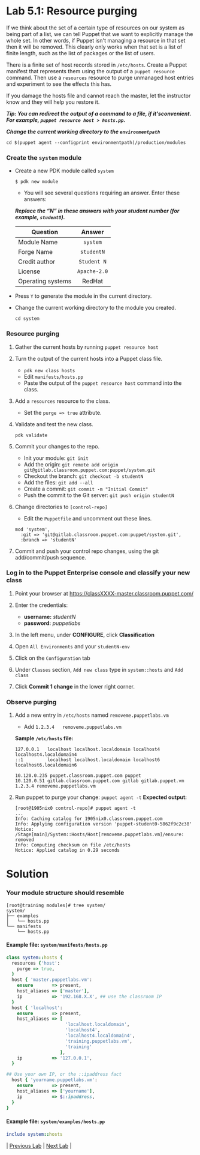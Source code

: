 # Lab 5.1: Resource purging

If we think about the set of a certain type of resources on our system as being part of a list, we can tell Puppet that we want to explicitly manage the whole set. In other words, if Puppet isn't managing a resource in that set then it will be removed. This clearly only works when that set is a list of finite length, such as the list of packages or the list of users.

There is a finite set of host records stored in `/etc/hosts`. Create a Puppet manifest that represents them using the output of a `puppet resource` command. Then use a `resources` resource to purge unmanaged host entries and experiment to see the effects this has.

If you damage the hosts file and cannot reach the master, let the instructor know and they will help you restore it.

**_Tip: You can redirect the output of a command to a file, if it'sconvenient. For example, `puppet resource host > hosts.pp`._**

**_Change the current working directory to the `environmentpath`_** 

  ```cd $(puppet agent --configprint environmentpath)/production/modules```

### Create the `system` module

* Create a new PDK module called `system`

  ```$ pdk new module```

  * You will see several questions requiring an answer. Enter these answers:

  **_Replace the “N” in these answers with your student number (for example, `student8`)._**

  | Question           | Answer              |
  | ------------------ |:-------------------:|
  | Module Name        | `system`            |
  | Forge Name         | `studentN`          |
  | Credit author      | `Student N`         |
  | License            | `Apache-2.0`        |
  | Operating systems  | RedHat              |

* Press `Y` to generate the module in the current directory.
* Change the current working directory to the module you created.

  ```cd system```

### Resource purging

1. Gather the current hosts by running `puppet resource host`
1. Turn the output of the current hosts into a Puppet class file.
    * `pdk new class hosts`
    * Edit `manifests/hosts.pp`
    * Paste the output of the `puppet resource host` command into the class.
1. Add a `resources` resource to the class.
    * Set the `purge => true` attribute.
1. Validate and test the new class.

    ```pdk validate```

1. Commit your changes to the repo.
    * Init your module: `git init`
    * Add the origin: `git remote add origin git@gitlab.classroom.puppet.com:puppet/system.git`
    * Checkout the branch: `git checkout -b studentN`
    * Add the files: `git add --all`
    * Create a commit: `git commit -m "Initial Commit"`
    * Push the commit to the Git server: `git push origin studentN`
1. Change directories to `[control-repo]`
    * Edit the `Puppetfile` and uncomment out these lines.  

    ```
    mod 'system',
      :git => 'git@gitlab.classroom.puppet.com:puppet/system.git',
      :branch => 'studentN'
    ```

1. Commit and push your control repo changes, using the git add/commit/push sequence.

### Log in to the Puppet Enterprise console and classify your new class

1. Point your browser at https://classXXXX-master.classroom.puppet.com/

1. Enter the credentials:
    * **username:** *studentN*  
    * **password:** *puppetlabs*

1. In the left menu, under **CONFIGURE**, click **Classification**
1. Open `All Environments` and your `studentN-env`
1. Click on the `Configuration` tab
1. Under `Classes` section, `Add new class` type in `system::hosts` and `Add class`
1. Click **Commit 1 change** in the lower right corner.

### Observe purging
1. Add a new entry in `/etc/hosts` named `removeme.puppetlabs.vm`
    * Add `1.2.3.4   removeme.puppetlabs.vm`
    
    **Sample `/etc/hosts` file:**

    ```
    127.0.0.1   localhost localhost.localdomain localhost4 localhost4.localdomain4
    ::1         localhost localhost.localdomain localhost6 localhost6.localdomain6

    10.120.0.235 puppet.classroom.puppet.com puppet
    10.120.0.51 gitlab.classroom.puppet.com gitlab gitlab.puppet.vm
    1.2.3.4 removeme.puppetlabs.vm
    ```

1. Run puppet to purge your change: `puppet agent -t`
    **Expected output:**

    ```
    [root@1905nix0 control-repo]# puppet agent -t
    ...
    Info: Caching catalog for 1905nix0.classroom.puppet.com
    Info: Applying configuration version 'puppet-student0-5862f9c2c38'
    Notice: /Stage[main]/System::Hosts/Host[removeme.puppetlabs.vm]/ensure: removed
    Info: Computing checksum on file /etc/hosts
    Notice: Applied catalog in 0.29 seconds
    ```

# Solution

### Your module structure should resemble

```shell
[root@training modules]# tree system/
system/
├── examples
│   └── hosts.pp
└── manifests
    └── hosts.pp
```

#### Example file: `system/manifests/hosts.pp`

```ruby
class system::hosts {
  resources {'host':
    purge => true,
  }
  host { 'master.puppetlabs.vm':
    ensure       => present,
    host_aliases => ['master'],
    ip           => '192.168.X.X', ## use the classroom IP
  }
  host { 'localhost':
    ensure       => present,
    host_aliases => [
                      'localhost.localdomain',
                      'localhost4',
                      'localhost4.localdomain4',
                      'training.puppetlabs.vm',
                      'training'
                    ],
    ip           => '127.0.0.1',
  }

## Use your own IP, or the ::ipaddress fact
  host { 'yourname.puppetlabs.vm':
    ensure       => present,
    host_aliases => ['yourname'],
    ip           => $::ipaddress,
  }
}
```

#### Example file: `system/examples/hosts.pp`

```ruby
include system::hosts
```

|  [Previous Lab](../lab-04.2-Puppet-run-reports)  |  [Next Lab](../lab-05.2-Defined-type)  |
